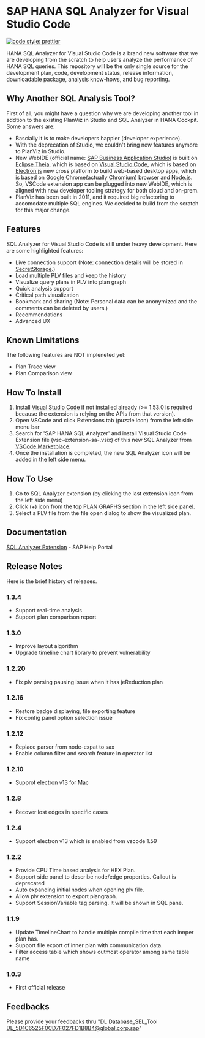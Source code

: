 # SAP HANA SQL Analyzer for Visual Studio Code


[![code style: prettier](https://img.shields.io/badge/code_style-prettier-ff69b4.svg?style=flat-square)](https://github.com/prettier/prettier)

HANA SQL Analyzer for Visual Studio Code is a brand new software that we are developing from the scratch to help users analyze the performance of HANA SQL queries. This repository will be the only single source for the development plan, code, development status, release information, downloadable package, analysis know-hows, and bug reporting.

## Why Another SQL Analysis Tool?

First of all, you might have a question why we are developing another tool in addtion to the existing PlanViz in Studio and SQL Analyzer in HANA Cockpit. Some answers are:
* Bascially it is to make developers happier (developer experience).
* With the deprecation of Studio, we couldn't bring new features anymore to PlanViz in Studio.
* New WebIDE (official name: [SAP Business Application Studio](https://help.sap.com/viewer/p/SAP%20Business%20Application%20Studio)) is built on [Eclipse Theia](https://theia-ide.org/), which is based on [Visual Studio Code](https://code.visualstudio.com/), which is based on [Electron.js](https://electronjs.org/) new cross platform to build web-based desktop apps, which is based on Google Chrome(actually [Chromium](https://www.chromium.org/)) browser and [Node.js](https://nodejs.org/). So, VSCode extension app can be plugged into new WebIDE, which is aligned with new developer tooling strategy for both cloud and on-prem.
* PlanViz has been built in 2011, and it required big refactoring to accomodate multiple SQL engines. We decided to build from the scratch for this major change.

## Features

SQL Analyzer for Visual Studio Code is still under heavy development. Here are some highlighted features:

* Live connection support (Note: connection details will be stored in [SecretStorage](https://code.visualstudio.com/updates/v1_53#_secrets-api).)
* Load multiple PLV files and keep the history
* Visualize query plans in PLV into plan graph
* Quick analysis support
* Critical path visualization
* Bookmark and sharing (Note: Personal data can be anonymized and the comments can be deleted by users.)
* Recommendations
* Advanced UX

## Known Limitations

The following features are NOT impleneted yet:

* Plan Trace view
* Plan Comparison view

## How To Install

1. Install [Visual Studio Code](https://code.visualstudio.com) if not installed already (>= 1.53.0 is required because the extension is relying on the APIs from that version).
1. Open VSCode and click Extensions tab (puzzle icon) from the left side menu bar
1. Search for 'SAP HANA SQL Analyzer' and install Visual Studio Code Extension file (vsc-extension-sa-<ver>.vsix) of this new SQL Analyzer from [VSCode Marketplace](https://marketplace.visualstudio.com/items?itemName=SAPSE.vsc-extension-sa).
1. Once the installation is completed, the new SQL Analyzer icon will be added in the left side menu.

## How To Use

1. Go to SQL Analyzer extension (by clicking the last extension icon from the left side menu)
1. Click (+) icon from the top PLAN GRAPHS section in the left side panel.
1. Select a PLV file from the file open dialog to show the visualized plan.

## Documentation

[SQL Analyzer Extension](https://help.sap.com/viewer/product/HANA_SQL_ANALYZER/1.3.1/en-US) - SAP Help Portal

## Release Notes

Here is the brief history of releases.

### 1.3.4
* Support real-time analysis
* Support plan comparison report

### 1.3.0
* Improve layout algorithm
* Upgrade timeline chart library to prevent vulnerability

### 1.2.20
* Fix plv parsing pausing issue when it has jeReduction plan

### 1.2.16
* Restore badge displaying, file exporting feature
* Fix config panel option selection issue

### 1.2.12
* Replace parser from node-expat to sax
* Enable column filter and search feature in operator list

### 1.2.10
* Supprot electron v13 for Mac

### 1.2.8
* Recover lost edges in specific cases

### 1.2.4
* Support electron v13 which is enabled from vscode 1.59

### 1.2.2

* Provide CPU Time based analysis for HEX Plan.
* Support side panel to describe node/edge properties. Callout is deprecated
* Auto expanding initial nodes when opening plv file.
* Allow plv extension to export plangraph.
* Support SessionVariable tag parsing. It will be shown in SQL pane.

### 1.1.9 

* Update TimelineChart to handle multiple compile time that each innper plan has.
* Support file export of inner plan with communication data.
* Filter access table which shows outmost operator among same table name

### 1.0.3

* First official release

## Feedbacks

Please provide your feedbacks thru "DL Database_SEL_Tool <DL_5D1C6525F0CD7F027FD1B8B4@global.corp.sap>"
